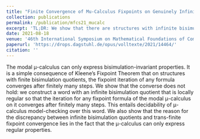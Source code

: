 ```yaml
---
title: "Finite Convergence of Mu-Calculus Fixpoints on Genuinely Infinite Structures"
collection: publications
permalink: /publication/mfcs21_mucalc
excerpt: 'TL;DR: We show that there are structures with infinite bisimulation quotient that ensure finite convergence of all mu-calculus formulas.' 
date: 2021-08-18
venue: '46th International Symposium on Mathematical Foundations of Computer Science (MFCS 2021)'
paperurl: 'https://drops.dagstuhl.de/opus/volltexte/2021/14464/'
citation: ''
---
```


The modal μ-calculus can only express bisimulation-invariant properties. It is a simple consequence of Kleene’s Fixpoint Theorem that on structures with finite bisimulation quotients, the fixpoint iteration of any formula converges after finitely many steps. We show that the 
converse does not hold: we construct a word with an infinite bisimulation quotient that is locally regular so that the iteration for any fixpoint formula of the modal μ-calculus on it converges after finitely many steps. This entails decidability of μ-calculus model-checking 
over this word. We also show that the reason for the discrepancy between infinite bisimulation quotients and trans-finite fixpoint convergence lies in the fact that the μ-calculus can only express regular properties.

